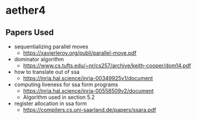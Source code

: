 # aether4

## Papers Used

- sequentializing parallel moves
    - https://xavierleroy.org/publi/parallel-move.pdf
- dominator algorithm
    - https://www.cs.tufts.edu/~nr/cs257/archive/keith-cooper/dom14.pdf
- how to translate out of ssa
    - https://inria.hal.science/inria-00349925v1/document
- computing liveness for ssa form programs
    - https://inria.hal.science/inria-00558509v2/document
    - Algorithm used in section 5.2
- register allocation in ssa form
    - https://compilers.cs.uni-saarland.de/papers/ssara.pdf